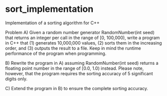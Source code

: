# sort_implementation
Implementation of a sorting algorithm for C++

Problem
A) Given a random number generator RandomNumber(int seed) that returns an integer per call in the range of [0, 100,000), write a program in C++ that (1) generates 10,000,000 values, (2) sorts them in the increasing order, and (3) outputs the result to a file. Keep in mind the runtime performance of the program when programming.

B) Rewrite the program in A) assuming RandomNumber(int seed) returns a floating point number in the range of [0.0, 1.0) instead. Please note, however, that the program requires the sorting accuracy of 5 significant digits only.

C) Extend the program in B) to ensure the complete sorting accuracy.
